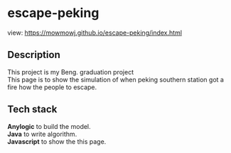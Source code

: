 # escape-peking
view: https://mowmowj.github.io/escape-peking/index.html  

## Description
This project is my Beng. graduation project  
This page is to show the simulation of when peking southern station got a fire how the people to escape.  


## Tech stack
**Anylogic** to build the model.  
**Java** to write algorithm.  
**Javascript** to show the this page.  

